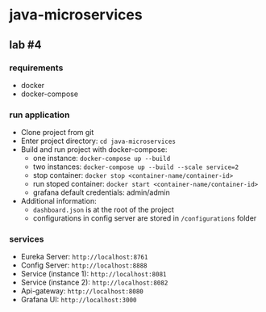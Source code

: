 # java-microservices
## lab #4

### requirements
- docker
- docker-compose

### run application
- Clone project from git
- Enter project directory: `cd java-microservices`
- Build and run project with docker-compose:
  - one instance: `docker-compose up --build`
  - two instances: `docker-compose up --build --scale service=2`
  - stop container: `docker stop <container-name/container-id>`
  - run stoped container: `docker start <container-name/container-id>`
  - grafana default credentials: admin/admin
- Additional information:
  - `dashboard.json` is at the root of the project
  - configurations in config server are stored in `/configurations` folder


### services
- Eureka Server: `http://localhost:8761`  
- Config Server: `http://localhost:8888`  
- Service (instance 1): `http://localhost:8081`  
- Service (instance 2): `http://localhost:8082`  
- Api-gateway: `http://localhost:8080`  
- Grafana UI: `http://localhost:3000`  
